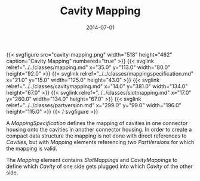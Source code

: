 ﻿---
title: Cavity Mapping
toc: false
type: specs
layout: diagram
date: "2014-07-01"
draft: false
specification: VEC
version: 1.1.1
documentType: "Recommendation"
elementType: Diagram
classes:
  - Mapping
  - MappingSpecification
  - CavityMapping
  - SlotMapping
  - PartVersion
menu:
  VEC-1.1.1:    
    parent: description-of-components
    identifier: description-of-components/cavity-mapping
    weight: 1003007 

# Prev/next pager order (if `docs_section_pager` enabled in `params.toml`)
weight: 1003007
---
{{< svgfigure src="cavity-mapping.png" width="518" height="462" caption="Cavity Mapping" numbered="true" >}}
  {{< svglink relref="../../classes/mapping.md" x="35.0" y="113.0" width="80.0" height="92.0" >}}
  {{< svglink relref="../../classes/mappingspecification.md" x="21.0" y="15.0" width="125.0" height="43.0" >}}
  {{< svglink relref="../../classes/cavitymapping.md" x="14.0" y="381.0" width="134.0" height="67.0" >}}
  {{< svglink relref="../../classes/slotmapping.md" x="17.0" y="260.0" width="134.0" height="67.0" >}}
  {{< svglink relref="../../classes/partversion.md" x="299.0" y="99.0" width="196.0" height="115.0" >}}
{{< / svgfigure >}}
<p> A <i>MappingSpecification </i>defines the mapping of cavities in one connector housing onto the cavities in another connector housing. In order to create a compact data structure the mapping is not done with direct references to <i>Cavities, </i>but with <i>Mapping</i> elements referencing two <i>PartVersions </i>for which the mapping is valid.     </p>      <p> The <i>Mapping</i> element contains <i>SlotMappings</i> and <i>CavityMappings </i>to define which <i>Cavity</i> of one side gets plugged into which <i>Cavity</i> of the other side.      </p>